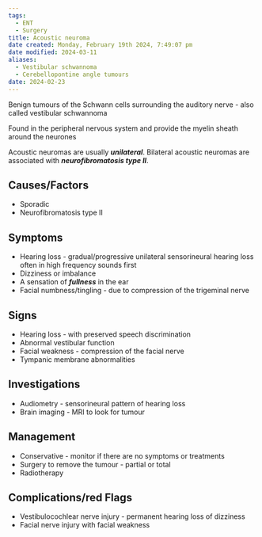```yaml
---
tags:
  - ENT
  - Surgery
title: Acoustic neuroma
date created: Monday, February 19th 2024, 7:49:07 pm
date modified: 2024-03-11
aliases:
  - Vestibular schwannoma
  - Cerebellopontine angle tumours
date: 2024-02-23
---
```

Benign tumours of the Schwann cells surrounding the auditory nerve - also called vestibular schwannoma

Found in the peripheral nervous system and provide the myelin sheath around the neurones

Acoustic neuromas are usually **_unilateral_**. Bilateral acoustic neuromas are associated with **_neurofibromatosis type II_**.

## Causes/Factors

- Sporadic
- Neurofibromatosis type II

## Symptoms

- Hearing loss - gradual/progressive unilateral sensorineural hearing loss often in high frequency sounds first
- Dizziness or imbalance
- A sensation of **_fullness_** in the ear
- Facial numbness/tingling - due to compression of the trigeminal nerve

## Signs

- Hearing loss - with preserved speech discrimination
- Abnormal vestibular function
- Facial weakness - compression of the facial nerve
- Tympanic membrane abnormalities

## Investigations

- Audiometry - sensorineural pattern of hearing loss
- Brain imaging - MRI to look for tumour 

## Management

- Conservative - monitor if there are no symptoms or treatments
- Surgery to remove the tumour - partial or total
- Radiotherapy 

## Complications/red Flags

- Vestibulocochlear nerve injury - permanent hearing loss of dizziness 
- Facial nerve injury with facial weakness